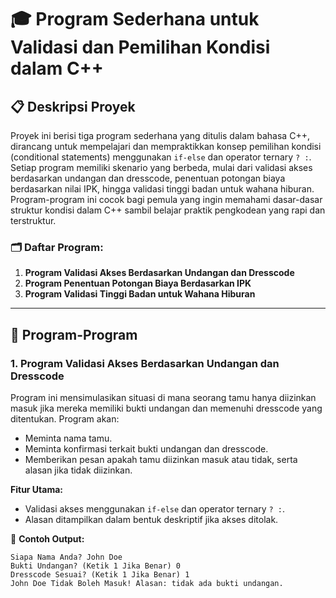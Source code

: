 # 🎓 Program Sederhana untuk Validasi dan Pemilihan Kondisi dalam C++

## 📋 Deskripsi Proyek
Proyek ini berisi tiga program sederhana yang ditulis dalam bahasa C++, dirancang untuk mempelajari dan mempraktikkan konsep pemilihan kondisi (conditional statements) menggunakan `if-else` dan operator ternary `? :`. Setiap program memiliki skenario yang berbeda, mulai dari validasi akses berdasarkan undangan dan dresscode, penentuan potongan biaya berdasarkan nilai IPK, hingga validasi tinggi badan untuk wahana hiburan. Program-program ini cocok bagi pemula yang ingin memahami dasar-dasar struktur kondisi dalam C++ sambil belajar praktik pengkodean yang rapi dan terstruktur.

### 🗂️ Daftar Program:
1. **Program Validasi Akses Berdasarkan Undangan dan Dresscode**
2. **Program Penentuan Potongan Biaya Berdasarkan IPK**
3. **Program Validasi Tinggi Badan untuk Wahana Hiburan**

---

## 🚀 Program-Program

### 1. Program Validasi Akses Berdasarkan Undangan dan Dresscode
Program ini mensimulasikan situasi di mana seorang tamu hanya diizinkan masuk jika mereka memiliki bukti undangan dan memenuhi dresscode yang ditentukan. Program akan:
- Meminta nama tamu.
- Meminta konfirmasi terkait bukti undangan dan dresscode.
- Memberikan pesan apakah tamu diizinkan masuk atau tidak, serta alasan jika tidak diizinkan.

**Fitur Utama:**
- Validasi akses menggunakan `if-else` dan operator ternary `? :`.
- Alasan ditampilkan dalam bentuk deskriptif jika akses ditolak.
  
📌 **Contoh Output:**
```plaintext
Siapa Nama Anda? John Doe
Bukti Undangan? (Ketik 1 Jika Benar) 0
Dresscode Sesuai? (Ketik 1 Jika Benar) 1
John Doe Tidak Boleh Masuk! Alasan: tidak ada bukti undangan.
